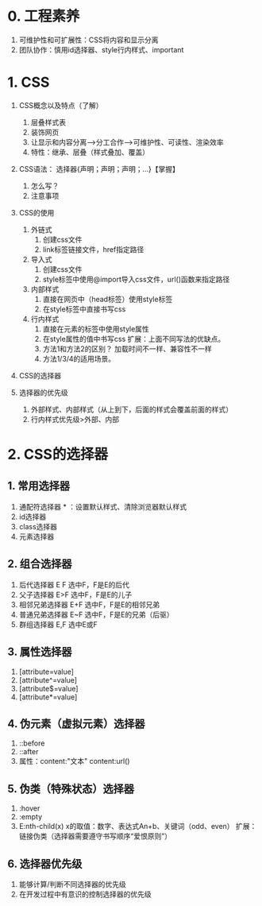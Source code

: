 # 0. 工程素养
1. 可维护性和可扩展性：CSS将内容和显示分离
2. 团队协作：慎用id选择器、style行内样式、important

# 1. CSS
1. CSS概念以及特点（了解）
	1. 层叠样式表
	2. 装饰网页
	3. 让显示和内容分离-->分工合作-->可维护性、可读性、渲染效率
	4. 特性：继承、层叠（样式叠加、覆盖）
2. CSS语法： 选择器{声明；声明；声明；...}【掌握】
	1. 怎么写？
	2. 注意事项
3. CSS的使用
	1. 外链式
		1. 创建css文件
		2. link标签链接文件，href指定路径
	2. 导入式
		1. 创建css文件
		2. style标签中使用@import导入css文件，url()函数来指定路径
	3. 内部样式
		1. 直接在网页中（head标签）使用style标签
		2. 在style标签中直接书写css
	4. 行内样式
		1. 直接在元素的标签中使用style属性
		2. 在style属性的值中书写css
	扩展：上面不同写法的优缺点。
		1. 方法1和方法2的区别？ 加载时间不一样、兼容性不一样
		2. 方法1/3/4的适用场景。
4. CSS的选择器
	
5. 选择器的优先级
	1. 外部样式、内部样式（从上到下，后面的样式会覆盖前面的样式）
	2. 行内样式优先级>外部、内部

# 2. CSS的选择器
## 1. 常用选择器
1. 通配符选择器 * ：设置默认样式、清除浏览器默认样式
2. id选择器
3. class选择器
4. 元素选择器
## 2. 组合选择器
1. 后代选择器 E F 选中F，F是E的后代
2. 父子选择器 E>F 选中F，F是E的儿子
3. 相邻兄弟选择器 E+F 选中F，F是E的相邻兄弟
4. 普通兄弟选择器 E~F 选中F，F是E的兄弟（后驱）
5. 群组选择器 E,F 选中E或F
## 3. 属性选择器
1. [attribute=value]
2. [attribute^=value]
3. [attribute$=value]
4. [attribute*=value]
## 4. 伪元素（虚拟元素）选择器
1. ::before
2. ::after
3. 属性：content:"文本"  content:url()
## 5. 伪类（特殊状态）选择器
1. :hover
2. :empty
3. E:nth-child(x) x的取值：数字、表达式An+b、关键词（odd、even）
扩展：链接伪类（选择器需要遵守书写顺序“爱恨原则”）

## 6. 选择器优先级
1. 能够计算/判断不同选择器的优先级
2. 在开发过程中有意识的控制选择器的优先级
